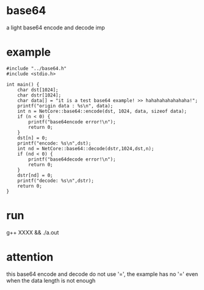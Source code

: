 # base64
a light base64 encode and decode imp

# example
```
#include "../base64.h"
#include <stdio.h>

int main() {
    char dst[1024];
    char dstr[1024];
    char data[] = "it is a test base64 example! >> hahahahahahahaha!";
    printf("origin data : %s\n", data);
    int n = NetCore::base64::encode(dst, 1024, data, sizeof data);
    if (n < 0) {
        printf("base64encode error!\n");
        return 0;
    }
    dst[n] = 0;
    printf("encode: %s\n",dst);
    int nd = NetCore::base64::decode(dstr,1024,dst,n);
    if (nd < 0) {
        printf("base64decode error!\n");
        return 0;
    }
    dstr[nd] = 0;
    printf("decode: %s\n",dstr);
    return 0;
}
```

# run
g++ XXXX && ./a.out

# attention
this base64 encode and decode do not use '=', the example has no '=' even when the data length is not enough
